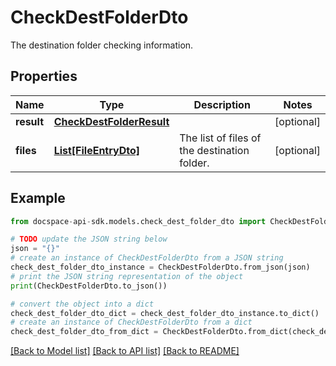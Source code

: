 # CheckDestFolderDto
The destination folder checking information.

## Properties

Name | Type | Description | Notes
------------ | ------------- | ------------- | -------------
**result** | [**CheckDestFolderResult**](CheckDestFolderResult.md) |  | [optional] 
**files** | [**List[FileEntryDto]**](FileEntryDto.md) | The list of files of the destination folder. | [optional] 

## Example

```python
from docspace-api-sdk.models.check_dest_folder_dto import CheckDestFolderDto

# TODO update the JSON string below
json = "{}"
# create an instance of CheckDestFolderDto from a JSON string
check_dest_folder_dto_instance = CheckDestFolderDto.from_json(json)
# print the JSON string representation of the object
print(CheckDestFolderDto.to_json())

# convert the object into a dict
check_dest_folder_dto_dict = check_dest_folder_dto_instance.to_dict()
# create an instance of CheckDestFolderDto from a dict
check_dest_folder_dto_from_dict = CheckDestFolderDto.from_dict(check_dest_folder_dto_dict)
```
[[Back to Model list]](../README.md#documentation-for-models) [[Back to API list]](../README.md#documentation-for-api-endpoints) [[Back to README]](../README.md)


